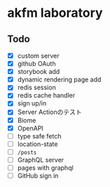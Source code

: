 # akfm laboratory

## Todo

- [x] custom server
- [x] github OAuth
- [x] storybook add
- [x] dynamic rendering page add
- [x] redis session
- [x] redis cache handler
- [x] sign up/in
- [x] Server Actionのテスト
- [x] Biome
- [x] OpenAPI
- [ ] type safe fetch
- [ ] location-state
- [ ] `/posts`
- [ ] GraphQL server
- [ ] pages with graphql
- [ ] GitHub sign in
